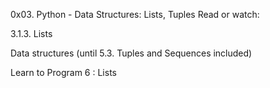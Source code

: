 0x03. Python - Data Structures: Lists, Tuples
Read or watch:



3.1.3. Lists

Data structures (until 5.3. Tuples and Sequences included)

Learn to Program 6 : Lists
